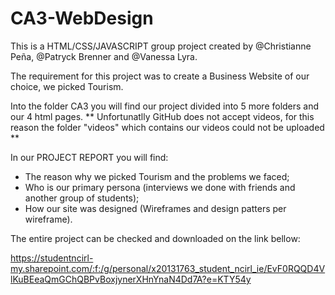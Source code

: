 # CA3-WebDesign
This is a HTML/CSS/JAVASCRIPT group project created by @Christianne Peña, @Patryck Brenner and @Vanessa Lyra.

The requirement for this project was to create a Business Website of our choice, we picked Tourism.

Into the folder CA3 you will find our project divided into 5 more folders and our 4 html pages. 
** Unfortunatlly GitHub does not accept videos, for this reason the folder "videos" which contains our videos could not be uploaded **


In our PROJECT REPORT you will find:
- The reason why we picked Tourism and the problems we faced;
- Who is our primary persona (interviews we done with friends and another group of students);
- How our site was designed (Wireframes and design patters per wireframe).

The entire project can be checked and downloaded on the link bellow:

https://studentncirl-my.sharepoint.com/:f:/g/personal/x20131763_student_ncirl_ie/EvF0RQQD4VlKuBEeaQmGChQBPvBoxjynerXHnYnaN4Dd7A?e=KTY54y
